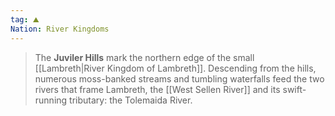 ```yaml
---
tag: ⛰️️
Nation: River Kingdoms
---
```

> The **Juviler Hills** mark the northern edge of the small [[Lambreth|River Kingdom of Lambreth]]. Descending from the hills, numerous moss-banked streams and tumbling waterfalls feed the two rivers that frame Lambreth, the [[West Sellen River]] and its swift-running tributary: the Tolemaida River.







